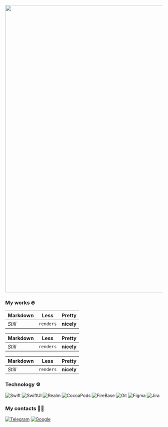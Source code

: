 <img src="https://user-images.githubusercontent.com/93679282/189807745-25c810fc-0531-4eb2-8747-56b480ac2ac7.png" width="920"> 

### My works 🔥
Markdown | Less | Pretty 
--- | --- | ---
*Still* | `renders` | **nicely** 

Markdown | Less | Pretty 
--- | --- | ---
*Still* | `renders` | **nicely** 

Markdown | Less | Pretty 
--- | --- | ---
*Still* | `renders` | **nicely** 

### Technology ⚙️
![Swift](https://img.shields.io/badge/-Swift-383838?style=for-the-badge&logo=swift)  ![SwiftUI](https://img.shields.io/badge/-swiftUI-383838?style=for-the-badge&logo=swift&logoColor=277BC0)     ![Realm](https://img.shields.io/badge/-Realm-383838?style=for-the-badge&logo=realm&logoColor=F2F2F2)   ![CocoaPods](https://img.shields.io/badge/-cocoapods-383838?style=for-the-badge&logo=cocoapods&logoColor=CC3636)   ![FireBase](https://img.shields.io/badge/-firebase-383838?style=for-the-badge&logo=firebase)   ![Git](https://img.shields.io/badge/-git-383838?style=for-the-badge&logo=git)  ![Figma](https://img.shields.io/badge/-figma-383838?style=for-the-badge&logo=figma)  ![Jira](https://img.shields.io/badge/-jira-383838?style=for-the-badge&logo=jira&logoColor=3B9AE1)

### My contacts 🙋🏻
[![Telegram](https://img.shields.io/badge/-Telegram-383838?style=for-the-badge&logo=telegram&logoColor=A084CA)](https://t.me/ozhgimak)  [![Google](https://img.shields.io/badge/-Gmail-383838?style=for-the-badge&logo=gmail&logoColor=CC3636)](https://ozgimak@gmail.com)  



